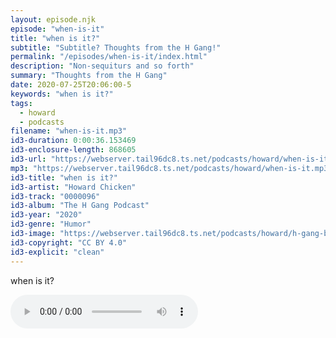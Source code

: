 ```yaml
---
layout: episode.njk
episode: "when-is-it"
title: "when is it?"
subtitle: "Subtitle? Thoughts from the H Gang!"
permalink: "/episodes/when-is-it/index.html"
description: "Non-sequiturs and so forth"
summary: "Thoughts from the H Gang"
date: 2020-07-25T20:06:00-5
keywords: "when is it?"
tags:
  - howard
  - podcasts
filename: "when-is-it.mp3"
id3-duration: 0:00:36.153469
id3-enclosure-length: 868605
id3-url: "https://webserver.tail96dc8.ts.net/podcasts/howard/when-is-it.mp3"
mp3: "https://webserver.tail96dc8.ts.net/podcasts/howard/when-is-it.mp3"
id3-title: "when is it?"
id3-artist: "Howard Chicken"
id3-track: "0000096"
id3-album: "The H Gang Podcast"
id3-year: "2020"
id3-genre: "Humor"
id3-image: "https://webserver.tail96dc8.ts.net/podcasts/howard/h-gang-bold.jpg"
id3-copyright: "CC BY 4.0"
id3-explicit: "clean"
---
```

when is it?

<audio controls>
  <source src="https://webserver.tail96dc8.ts.net/podcasts/howard/when-is-it.mp3">
</audio>
